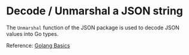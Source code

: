 # Decode / Unmarshal a JSON string

The `Unmarshal` function of the JSON package is used to decode JSON values into
Go types.

Reference: [Golang Basics](http://www.golangprograms.com/advance-programs/this-sample-program-demonstrates-how-to-decode-a-json-string.html)
